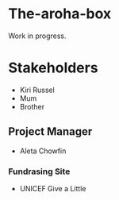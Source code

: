 # The-aroha-box
Work in progress.

# Stakeholders

- Kiri Russel
- Mum
- Brother

## Project Manager

- Aleta Chowfin

### Fundrasing Site

- UNICEF Give a Little








